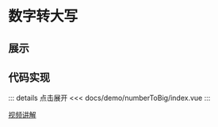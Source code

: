 # 数字转大写

## 展示

<script setup>
import demo from "./index.vue"
</script>

<demo></demo>

## 代码实现

::: details 点击展开
<<< docs/demo/numberToBig/index.vue
:::

[视频讲解](https://www.douyin.com/video/7212234302401170743)
